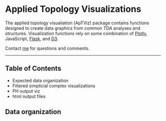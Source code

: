 # Applied Topology Visualizations

The applied topology visualiation (ApTViz) package contains functions designed to create data graphics from common TDA analyses and structures. Visualization functions rely on some combination of [Plotly](https://plotly.com/python/), JavaScript, [Flask](https://flask.palletsprojects.com/en/1.1.x/), and [D3](https://observablehq.com/@d3).


<!-- Ann insert nice picture here -->

Contact [me](https://www.aesizemore.com/) for questions and comments.

----
## Table of Contents

* Expected data organization
* Filtered simplicial complex visualizations
* PH output viz
* html output files

## Data organization
